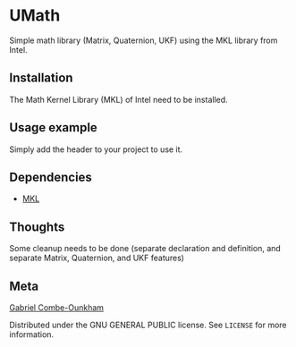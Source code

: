 # UMath
Simple math library (Matrix, Quaternion, UKF) using the MKL library from Intel.

## Installation

The Math Kernel Library (MKL) of Intel need to be installed.

## Usage example

Simply add the header to your project to use it.

## Dependencies
- [MKL](https://github.com/oneapi-src/oneMKL)

## Thoughts

Some cleanup needs to be done (separate declaration and definition, and separate Matrix, Quaternion, and UKF features)

## Meta

[Gabriel Combe-Ounkham](https://github.com/gabriel-combe)

Distributed under the GNU GENERAL PUBLIC license. See ``LICENSE`` for more information.
